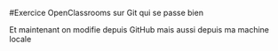 #Exercice OpenClassrooms sur Git qui se passe bien

Et maintenant on modifie depuis GitHub
mais aussi depuis ma machine locale
